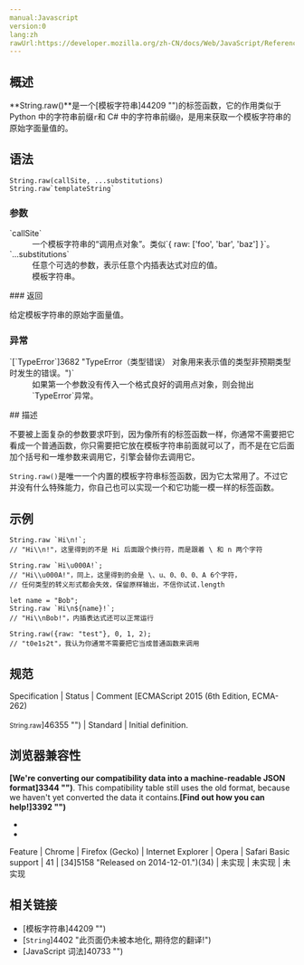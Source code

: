 ```yaml
---
manual:Javascript
version:0
lang:zh
rawUrl:https://developer.mozilla.org/zh-CN/docs/Web/JavaScript/Reference/Global_Objects/String/raw
---
```





## 概述<a name="Summary"></a>


**String.raw()**是一个[模板字符串]44209 "")的标签函数，它的作用类似于 Python 中的字符串前缀`r`和 C# 中的字符串前缀`@`，是用来获取一个模板字符串的原始字面量值的。


## 语法<a name="Syntax"></a>

```
String.raw(callSite, ...substitutions)
String.raw`templateString`

```

### 参数<a name="Parameters"></a>
<dl><dt id=''>`callSite`</dt><dd>一个模板字符串的“调用点对象”。类似`{ raw: ['foo', 'bar', 'baz'] }`。</dd><dt id=''>`...substitutions`</dt><dd>任意个可选的参数，表示任意个内插表达式对应的值。</dd><dt id=''></dt><dd>模板字符串。</dd></dl>
### 返回<a name="返回"></a>


给定模板字符串的原始字面量值。


### 异常<a name="异常"></a>
<dl><dt id=''>`[`TypeError`]3682 "TypeError（类型错误） 对象用来表示值的类型非预期类型时发生的错误。")`</dt><dd>如果第一个参数没有传入一个格式良好的调用点对象，则会抛出`TypeError`异常。</dd></dl>
## 描述<a name="Description"></a>


不要被上面复杂的参数要求吓到，因为像所有的标签函数一样，你通常不需要把它看成一个普通函数，你只需要把它放在模板字符串前面就可以了，而不是在它后面加个括号和一堆参数来调用它，引擎会替你去调用它。



`String.raw()`是唯一一个内置的模板字符串标签函数，因为它太常用了。不过它并没有什么特殊能力，你自己也可以实现一个和它功能一模一样的标签函数。


## 示例<a name="Examples"></a>

```
String.raw `Hi\n!`;                 
// "Hi\\n!"，这里得到的不是 Hi 后面跟个换行符，而是跟着 \ 和 n 两个字符

String.raw `Hi\u000A!`;             
// "Hi\\u000A!"，同上，这里得到的会是 \、u、0、0、0、A 6个字符，
// 任何类型的转义形式都会失效，保留原样输出，不信你试试.length

let name = "Bob";
String.raw `Hi\n${name}!`;             
// "Hi\\nBob!"，内插表达式还可以正常运行

String.raw({raw: "test"}, 0, 1, 2); 
// "t0e1s2t"，我认为你通常不需要把它当成普通函数来调用
```

## 规范<a name="规范"></a>

Specification | Status | Comment 
[ECMAScript 2015 (6th Edition, ECMA-262)<br></br><small>String.raw</small>]46355 "") | Standard | Initial definition. 


## 浏览器兼容性<a name="浏览器兼容性"></a>


**[We&#39;re converting our compatibility data into a machine-readable JSON format]3344 "")**. This compatibility table still uses the old format, because we haven&#39;t yet converted the data it contains.**[Find out how you can help!]3392 "")**


* 
* 

Feature | Chrome | Firefox (Gecko) | Internet Explorer | Opera | Safari 
Basic support | 41 | [34]5158 "Released on 2014-12-01.")(34) | 未实现 | 未实现 | 未实现 




## 相关链接<a name="See_also"></a>

* [模板字符串]44209 "")
* [`String`]4402 "此页面仍未被本地化, 期待您的翻译!")
* [JavaScript 词法]40733 "")



